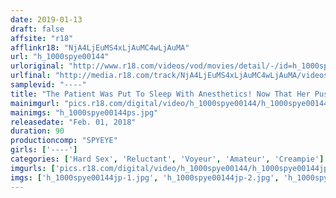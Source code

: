 ```yaml
---
date: 2019-01-13
draft: false
affsite: "r18"
afflinkr18: "NjA4LjEuMS4xLjAuMC4wLjAuMA"
url: "h_1000spye00144"
urloriginal: "http://www.r18.com/videos/vod/movies/detail/-/id=h_1000spye00144"
urlfinal: "http://media.r18.com/track/NjA4LjEuMS4xLjAuMC4wLjAuMA/videos/vod/movies/detail/-/id=h_1000spye00144"
samplevid: "----"
title: "The Patient Was Put To Sleep With Anesthetics! Now That Her Pussy Was Exposed, He Could Do Whatever He Wanted Video Evidence Of A Creampie Rough Sex Loving Doctor"
mainimgurl: "pics.r18.com/digital/video/h_1000spye00144/h_1000spye00144ps.jpg"
mainimgs: "h_1000spye00144ps.jpg"
releasedate: "Feb. 01, 2018"
duration: 90
productioncomp: "SPYEYE"
girls: ['----']
categories: ['Hard Sex', 'Reluctant', 'Voyeur', 'Amateur', 'Creampie']
imgurls: ['pics.r18.com/digital/video/h_1000spye00144/h_1000spye00144jp-1.jpg', 'pics.r18.com/digital/video/h_1000spye00144/h_1000spye00144jp-2.jpg', 'pics.r18.com/digital/video/h_1000spye00144/h_1000spye00144jp-3.jpg', 'pics.r18.com/digital/video/h_1000spye00144/h_1000spye00144jp-4.jpg', 'pics.r18.com/digital/video/h_1000spye00144/h_1000spye00144jp-5.jpg', 'pics.r18.com/digital/video/h_1000spye00144/h_1000spye00144jp-6.jpg', 'pics.r18.com/digital/video/h_1000spye00144/h_1000spye00144jp-7.jpg', 'pics.r18.com/digital/video/h_1000spye00144/h_1000spye00144jp-8.jpg', 'pics.r18.com/digital/video/h_1000spye00144/h_1000spye00144jp-9.jpg', 'pics.r18.com/digital/video/h_1000spye00144/h_1000spye00144jp-10.jpg', 'pics.r18.com/digital/video/h_1000spye00144/h_1000spye00144jp-11.jpg', 'pics.r18.com/digital/video/h_1000spye00144/h_1000spye00144jp-12.jpg', 'pics.r18.com/digital/video/h_1000spye00144/h_1000spye00144jp-13.jpg', 'pics.r18.com/digital/video/h_1000spye00144/h_1000spye00144jp-14.jpg', 'pics.r18.com/digital/video/h_1000spye00144/h_1000spye00144jp-15.jpg', 'pics.r18.com/digital/video/h_1000spye00144/h_1000spye00144jp-16.jpg', 'pics.r18.com/digital/video/h_1000spye00144/h_1000spye00144jp-17.jpg', 'pics.r18.com/digital/video/h_1000spye00144/h_1000spye00144jp-18.jpg', 'pics.r18.com/digital/video/h_1000spye00144/h_1000spye00144jp-19.jpg', 'pics.r18.com/digital/video/h_1000spye00144/h_1000spye00144jp-20.jpg']
imgs: ['h_1000spye00144jp-1.jpg', 'h_1000spye00144jp-2.jpg', 'h_1000spye00144jp-3.jpg', 'h_1000spye00144jp-4.jpg', 'h_1000spye00144jp-5.jpg', 'h_1000spye00144jp-6.jpg', 'h_1000spye00144jp-7.jpg', 'h_1000spye00144jp-8.jpg', 'h_1000spye00144jp-9.jpg', 'h_1000spye00144jp-10.jpg', 'h_1000spye00144jp-11.jpg', 'h_1000spye00144jp-12.jpg', 'h_1000spye00144jp-13.jpg', 'h_1000spye00144jp-14.jpg', 'h_1000spye00144jp-15.jpg', 'h_1000spye00144jp-16.jpg', 'h_1000spye00144jp-17.jpg', 'h_1000spye00144jp-18.jpg', 'h_1000spye00144jp-19.jpg', 'h_1000spye00144jp-20.jpg']
---
```

